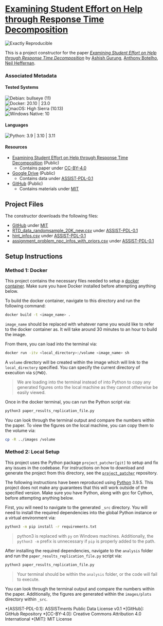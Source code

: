 # [Examining Student Effort on Help through Response Time Decomposition](https://doi.org/10.1145/3448139.3448167)

![Exactly Reproducible](https://img.shields.io/badge/Status-Exactly%20Reproducible-success)

This is a project constructor for the paper [*Examining Student Effort on Help through Response Time Decomposition*](https://doi.org/10.1145/3448139.3448167) by [Ashish Gurung](https://orcid.org/0000-0001-7003-1476), [Anthony Botelho](https://orcid.org/0000-0002-7373-4959), [Neil Heffernan](https://orcid.org/0000-0002-3280-288X).

### Associated Metadata

#### Tested Systems

![Debian: bullseye (11)](https://img.shields.io/badge/Debian-bullseye%20%2811%29-informational)  
![Docker: 20.10 | 23.0](https://img.shields.io/badge/Docker-20.10%20%7C%2023.0-informational)  
![macOS: High Sierra (10.13)](https://img.shields.io/badge/macOS-High%20Sierra%20%2810.13%29-informational)  
![Windows Native: 10](https://img.shields.io/badge/Windows%20Native-10-informational)  

#### Languages
![Python: 3.9 | 3.10 | 3.11](https://img.shields.io/badge/Python-3.9%20%7C%203.10%20%7C%203.11-informational)  

#### Resources

* [Examining Student Effort on Help through Response Time Decomposition](https://doi.org/10.1145/3448139.3448167) (Public)
    * Contains paper under [CC-BY-4.0](https://creativecommons.org/licenses/by/4.0/)
* [Google Drive](https://drive.google.com/drive/folders/1fRhyVEetIsgRdp-B8J5seH64FCHC2HMI) (Public)
    * Contains data under [ASSIST-PDL-0.1](https://docs.google.com/document/d/1qUOWAgdXtBk7vk2ogUZDe4GXGDO-byAx5RJclRJFyDo/edit#heading=h.5iu406k5nt8u)
* [GitHub](https://github.com/AshishJumbo/ResponseTimeDecomposition) (Public)
    * Contains materials under [MIT](https://opensource.org/license/mit/)

## Project Files

The constructor downloads the following files: 
* [GitHub](https://github.com/AshishJumbo/ResponseTimeDecomposition) under [MIT](https://opensource.org/license/mit/)
* [RTD_data_randomsample_20K_new.csv](https://drive.google.com/file/d/1XYqsty-FpvQ6gSaJ3LKvOr3_HBFpO9Cn/view?usp=sharing) under [ASSIST-PDL-0.1](https://docs.google.com/document/d/1qUOWAgdXtBk7vk2ogUZDe4GXGDO-byAx5RJclRJFyDo/edit#heading=h.5iu406k5nt8u)
* [hint_infos.csv](https://drive.google.com/file/d/1mkxPq2XfvngxHnRP9SBC0TJs5Tu38ECk/view?usp=sharing) under [ASSIST-PDL-0.1](https://docs.google.com/document/d/1qUOWAgdXtBk7vk2ogUZDe4GXGDO-byAx5RJclRJFyDo/edit#heading=h.5iu406k5nt8u)
* [assignment_problem_npc_infos_with_priors.csv](https://drive.google.com/file/d/1T4ADTdvS97wMwaB8oiI9zI5cZ3T3x6UQ/view?usp=sharing) under [ASSIST-PDL-0.1](https://docs.google.com/document/d/1qUOWAgdXtBk7vk2ogUZDe4GXGDO-byAx5RJclRJFyDo/edit#heading=h.5iu406k5nt8u)

## Setup Instructions

### Method 1: Docker

This project contains the necessary files needed to setup a [docker container][docker]. Make sure you have Docker installed before attempting anything below. 

To build the docker container, navigate to this directory and run the following command:

```sh
docker build -t <image_name> .
```

`image_name` should be replaced with whatever name you would like to refer to the docker container as. It will take around 30 minutes to an hour to build the image.

From there, you can load into the terminal via:

```sh
docker run -itv <local_directory>:/volume <image_name> sh
```

A `volume` directory will be created within the image which will link to the `local_directory` specified. You can specify the current directory of execution via `${PWD}`.

> We are loading into the terminal instead of into Python to copy any generated figures onto the local machine as they cannot otherwise be easily viewed.

Once in the docker terminal, you can run the Python script via:

```sh
python3 paper_results_replication_file.py
```

You can look through the terminal output and compare the numbers within the paper. To view the figures on the local machine, you can copy them to the volume via:

```sh
cp -R ../images /volume
```

### Method 2: Local Setup

This project uses the Python package `project_patcher[git]` to setup and fix any issues in the codebase. For instructions on how to download and generate the project from this directory, see the [`project_patcher`][project_patcher] repository.

The following instructions have been reproduced using [Python][python] 3.9.5. This project does not make any guarantees that this will work outside of the specified version. Make sure you have Python, along with gcc for Cython, before attempting anything below.

First, you will need to navigate to the generated `_src` directory. You will need to install the required dependencies into the global Python instance or a virtual environment via:

```sh
python3 -m pip install -r requirements.txt
```

> python3 is replaced with `py` on Windows machines. Additionally, the `python3 -m` prefix is unnecessary if `pip` is properly added to the path.

After installing the required dependencies, navigate to the `analysis` folder and run the `paper_results_replication_file.py` script via:

```sh
python3 paper_results_replication_file.py
```

> Your terminal should be within the `analysis` folder, or the code will fail to execute.

You can look through the terminal output and compare the numbers within the paper. Additionally, the figures are generated within the `images/plots` directory within `_src`.

[docker]: https://www.docker.com/
[project_patcher]: https://github.com/ahaim5357/project-patcher
[python]: https://www.python.org/

*[ASSIST-PDL-0.1]: ASSISTments Public Data License v0.1
*[GitHub]: GitHub Repository
*[CC-BY-4.0]: Creative Commons Attribution 4.0 International
*[MIT]: MIT License
